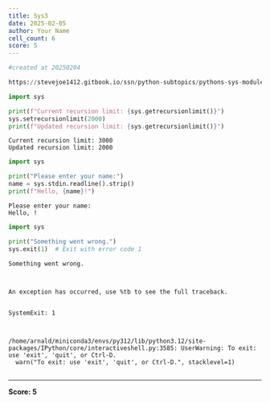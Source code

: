 ```yaml
---
title: Sys3
date: 2025-02-05
author: Your Name
cell_count: 6
score: 5
---
```


```python
#created at 20250204
```


```python
https://stevejoe1412.gitbook.io/ssn/python-subtopics/pythons-sys-module
```


```python
import sys

print(f"Current recursion limit: {sys.getrecursionlimit()}")
sys.setrecursionlimit(2000)
print(f"Updated recursion limit: {sys.getrecursionlimit()}")
```

    Current recursion limit: 3000
    Updated recursion limit: 2000



```python
import sys

print("Please enter your name:")
name = sys.stdin.readline().strip()
print(f"Hello, {name}!")
```

    Please enter your name:
    Hello, !



```python
import sys

print("Something went wrong.")
sys.exit(1)  # Exit with error code 1
```

    Something went wrong.



    An exception has occurred, use %tb to see the full traceback.


    SystemExit: 1



    /home/arnald/miniconda3/envs/py312/lib/python3.12/site-packages/IPython/core/interactiveshell.py:3585: UserWarning: To exit: use 'exit', 'quit', or Ctrl-D.
      warn("To exit: use 'exit', 'quit', or Ctrl-D.", stacklevel=1)



```python

```


---
**Score: 5**